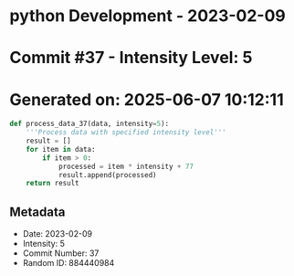 ﻿# python Development - 2023-02-09
# Commit #37 - Intensity Level: 5
# Generated on: 2025-06-07 10:12:11
```python
def process_data_37(data, intensity=5):
    '''Process data with specified intensity level'''
    result = []
    for item in data:
        if item > 0:
            processed = item * intensity + 77
            result.append(processed)
    return result
```
## Metadata
- Date: 2023-02-09
- Intensity: 5
- Commit Number: 37
- Random ID: 884440984
